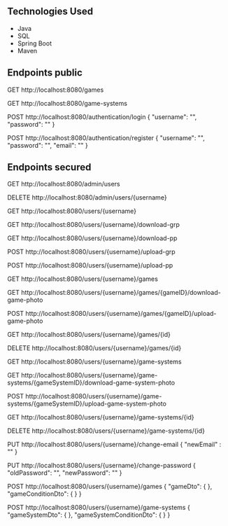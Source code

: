 ## Technologies Used

- Java
- SQL
- Spring Boot
- Maven

## Endpoints public
GET http://localhost:8080/games

GET http://localhost:8080/game-systems

POST http://localhost:8080/authentication/login
{
"username": "",
"password": ""
}

POST http://localhost:8080/authentication/register
{
"username": "",
"password": "",
"email": ""
}

## Endpoints secured
GET http://localhost:8080/admin/users

DELETE http://localhost:8080/admin/users/{username}

GET http://localhost:8080/users/{username}

GET http://localhost:8080/users/{username}/download-grp

GET http://localhost:8080/users/{username}/download-pp

POST http://localhost:8080/users/{username}/upload-grp

POST http://localhost:8080/users/{username}/upload-pp

GET http://localhost:8080/users/{username}/games

GET http://localhost:8080/users/{username}/games/{gameID}/download-game-photo

POST http://localhost:8080/users/{username}/games/{gameID}/upload-game-photo

GET http://localhost:8080/users/{username}/games/{id}

DELETE http://localhost:8080/users/{username}/games/{id}

GET http://localhost:8080/users/{username}/game-systems

GET http://localhost:8080/users/{username}/game-systems/{gameSystemID}/download-game-system-photo

POST http://localhost:8080/users/{username}/game-systems/{gameSystemID}/upload-game-system-photo

GET http://localhost:8080/users/{username}/game-systems/{id}

DELETE http://localhost:8080/users/{username}/game-systems/{id}

PUT http://localhost:8080/users/{username}/change-email
{
  "newEmail" : ""
}

PUT http://localhost:8080/users/{username}/change-password
{
  "oldPassword": "",
  "newPassword": ""
}

POST http://localhost:8080/users/{username}/games
{
  "gameDto": { },
  "gameConditionDto": { }
}

POST http://localhost:8080/users/{username}/game-systems
{
  "gameSystemDto": { },
  "gameSystemConditionDto": { }
}
